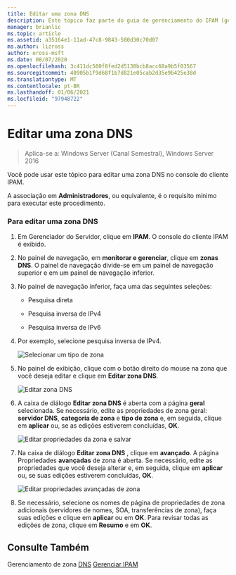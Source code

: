 ```yaml
---
title: Editar uma zona DNS
description: Este tópico faz parte do guia de gerenciamento do IPAM (gerenciamento de endereços IP) no Windows Server 2016.
manager: brianlic
ms.topic: article
ms.assetid: a35164e1-11ad-47c8-9843-580d30c70d07
ms.author: lizross
author: eross-msft
ms.date: 08/07/2020
ms.openlocfilehash: 3c411dc560f8fed2d5138bcb8acc68a9b5f03567
ms.sourcegitcommit: 40905b1f9d68f1b7d821e05cab2d35e9b425e38d
ms.translationtype: MT
ms.contentlocale: pt-BR
ms.lasthandoff: 01/06/2021
ms.locfileid: "97948722"
---
```

# <a name="edit-a-dns-zone"></a>Editar uma zona DNS

>Aplica-se a: Windows Server (Canal Semestral), Windows Server 2016

Você pode usar este tópico para editar uma zona DNS no console do cliente IPAM.

A associação em **Administradores**, ou equivalente, é o requisito mínimo para executar este procedimento.

### <a name="to-edit-a-dns-zone"></a>Para editar uma zona DNS

1.  Em Gerenciador do Servidor, clique em **IPAM**. O console do cliente IPAM é exibido.

2.  No painel de navegação, em **monitorar e gerenciar**, clique em **zonas DNS**. O painel de navegação divide-se em um painel de navegação superior e em um painel de navegação inferior.

3.  No painel de navegação inferior, faça uma das seguintes seleções:

    -   Pesquisa direta

    -   Pesquisa inversa de IPv4

    -   Pesquisa inversa de IPv6

4.  Por exemplo, selecione pesquisa inversa de IPv4.

    ![Selecionar um tipo de zona](../../media/Edit-a-DNS-Zone/ipam_EditZone_01.jpg)

5.  No painel de exibição, clique com o botão direito do mouse na zona que você deseja editar e clique em **Editar zona DNS**.

    ![Editar zona DNS](../../media/Edit-a-DNS-Zone/ipam_EditZone_02.jpg)

6.  A caixa de diálogo **Editar zona DNS** é aberta com a página **geral** selecionada. Se necessário, edite as propriedades de zona geral: **servidor DNS**, **categoria de zona** e **tipo de zona** e, em seguida, clique em **aplicar** ou, se as edições estiverem concluídas, **OK**.

    ![Editar propriedades da zona e salvar](../../media/Edit-a-DNS-Zone/ipam_EditZone_03a.jpg)

7.  Na caixa de diálogo **Editar zona DNS** , clique em **avançado**. A página Propriedades **avançadas** de zona é aberta. Se necessário, edite as propriedades que você deseja alterar e, em seguida, clique em **aplicar** ou, se suas edições estiverem concluídas, **OK**.

    ![Editar propriedades avançadas de zona](../../media/Edit-a-DNS-Zone/ipam_EditZone_04a.jpg)

8.  Se necessário, selecione os nomes de página de propriedades de zona adicionais (servidores de nomes, SOA, transferências de zona), faça suas edições e clique em **aplicar** ou em **OK**. Para revisar todas as edições de zona, clique em **Resumo** e em **OK**.

## <a name="see-also"></a>Consulte Também
Gerenciamento de zona [DNS](DNS-Zone-Management.md) 
 [Gerenciar IPAM](Manage-IPAM.md)



